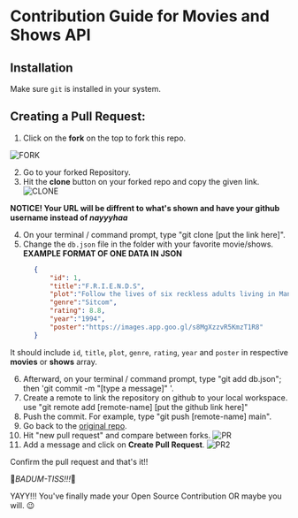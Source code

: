 # Contribution Guide for Movies and Shows API

## Installation
Make sure `git` is installed in your system.

## Creating a Pull Request: 

1) Click on the **fork** on the top to fork this repo.

![FORK](https://user-images.githubusercontent.com/46138150/135512198-b6d37c9c-1a68-4e7a-a961-76a1e18be3bd.png)

2) Go to your forked Repository.
3) Hit the **clone** button on your forked repo and copy the given link.
![CLONE](https://user-images.githubusercontent.com/46138150/135512568-c6b723f5-500b-481c-873f-914b3f68af65.png)

**NOTICE! Your URL will be diffrent to what's shown and have your github username instead of *nayyyhaa***

4) On your terminal / command prompt, type "git clone [put the link here]".
5) Change the `db.json` file in the folder with your favorite movie/shows.
**EXAMPLE FORMAT OF ONE DATA IN JSON**
```json
      {
          "id": 1,
          "title":"F.R.I.E.N.D.S",
          "plot":"Follow the lives of six reckless adults living in Manhattan, as they indulge in adventures which make their lives both troublesome and happening.",
          "genre":"Sitcom",
          "rating": 8.8,
          "year":"1994",
          "poster":"https://images.app.goo.gl/s8MgXzzvR5KmzT1R8"
      }
```

It should include `id`, `title`, `plot`, `genre`, `rating`, `year` and `poster` in respective **movies** or **shows** array.

6) Afterward, on your terminal / command prompt, type "git add db.json"; then 'git commit -m "[type a message]" '.
7) Create a remote to link the repository on github to your local workspace. use "git remote add [remote-name] [put the github link here]"
8) Push the commit. For example, type "git push [remote-name] main".
9) Go back to the [original repo](https://github.com/nayyyhaa/movies-and-shows-api).
10) Hit "new pull request" and compare between forks.
![PR](https://user-images.githubusercontent.com/46138150/135514215-c98ddc1b-a7f2-45d7-b60d-ec2490cf7cbb.png)
11) Add a message and click on **Create Pull Request**.
![PR2](https://user-images.githubusercontent.com/46138150/135514625-c121de09-c64e-462d-8017-16f8e14de5fe.png)

Confirm the pull request and that's it!!

🥁*BADUM-TISS!!!*🥁

YAYY!!! You've finally made your Open Source Contribution OR maybe you will. 😉



